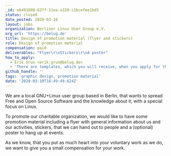 ```yaml
---
_id: eb491800-62ff-11ea-a329-c1bcefee1bd3
status: closed
date_posted: 2020-03-10
layout: jobs
organization: Berliner Linux User Group e.V.
org_url: 'https://belug.de'
title: Design of promotion material (flyer and stickers)
role: Design of promotion material
compensation: paid
deliverables: "Flyer\r\nStickers\r\nA poster"
how_to_apply:
  - Erik Grun <erik.grun@belug.de>
  - 'There are templates, which you will receive, when you apply for the job.'
github_handle: ''
tags: 'graphic design, promotion material'
date: '2020-03-10T18:49:49.624Z'
---
```

We are a local GNU+Linux user group based in Berlin, that wants to spread Free and Open Source Software and the knowledge about it, with a special focus on Linux.

To promote our charitable organization, we would like to have some promotion material including a flyer with general information about us and our activities, stickers, that we can hand out to people and a (optional) poster to hang up at events.

As we know, that you put as much heart into your voluntary work as we do, we want to give you a small compensation for your work.
